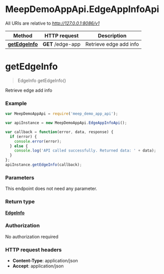 # MeepDemoAppApi.EdgeAppInfoApi

All URIs are relative to *http://127.0.0.1:8086/v1*

Method | HTTP request | Description
------------- | ------------- | -------------
[**getEdgeInfo**](EdgeAppInfoApi.md#getEdgeInfo) | **GET** /edge-app | Retrieve edge add info


<a name="getEdgeInfo"></a>
# **getEdgeInfo**
> EdgeInfo getEdgeInfo()

Retrieve edge add info



### Example
```javascript
var MeepDemoAppApi = require('meep_demo_app_api');

var apiInstance = new MeepDemoAppApi.EdgeAppInfoApi();

var callback = function(error, data, response) {
  if (error) {
    console.error(error);
  } else {
    console.log('API called successfully. Returned data: ' + data);
  }
};
apiInstance.getEdgeInfo(callback);
```

### Parameters
This endpoint does not need any parameter.

### Return type

[**EdgeInfo**](EdgeInfo.md)

### Authorization

No authorization required

### HTTP request headers

 - **Content-Type**: application/json
 - **Accept**: application/json

